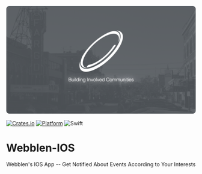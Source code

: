 ![Webblen-IOS](https://github.com/mukai154/Webblen-IOS/blob/2.0.2/resources/webblen-cover-img.png)

[![Crates.io](https://img.shields.io/crates/l/rustc-serialize.svg)]()
[![Platform](https://img.shields.io/badge/platform-IOS-lightgrey.svg)]()
![Swift](https://img.shields.io/badge/%20in-swift%204.0-orange.svg)

# Webblen-IOS
Webblen's IOS App -- Get Notified About Events According to Your Interests
